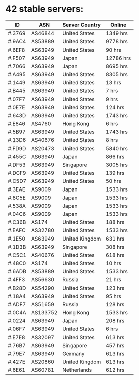 # 42 stable servers:

| ID | ASN | Server Country | Online |
| ------ | ------ | ------ | ------ |
| #.3769 | AS46844 | United States | 1349 hrs |
| #.9AC4 | AS53889 | United States | 9778 hrs |
| #.6EF8 | AS63949 | United States | 90 hrs |
| #.F507 | AS63949 | Japan | 12786 hrs |
| #.7066 | AS63949 | Japan | 8695 hrs |
| #.A495 | AS63949 | United States | 8305 hrs |
| #.1449 | AS63949 | United States | 13 hrs |
| #.B445 | AS63949 | United States | 7 hrs |
| #.07F7 | AS63949 | United States | 9 hrs |
| #.0E7E | AS63949 | United States | 124 hrs |
| #.643D | AS63949 | United States | 1743 hrs |
| #.E846 | AS4760 | Hong Kong | 6 hrs |
| #.5B97 | AS63949 | United States | 1743 hrs |
| #.13D6 | AS40676 | United States | 8 hrs |
| #.FD9D | AS20473 | United States | 5840 hrs |
| #.455C | AS63949 | Japan | 866 hrs |
| #.DF53 | AS63949 | Singapore | 3005 hrs |
| #.DCF9 | AS63949 | United States | 139 hrs |
| #.C5D7 | AS63949 | United States | 50 hrs |
| #.3EAE | AS9009 | Japan | 1533 hrs |
| #.8C5E | AS9009 | Japan | 1533 hrs |
| #.538A | AS9009 | Japan | 1533 hrs |
| #.04C6 | AS9009 | Japan | 1533 hrs |
| #.C36B | AS174 | United States | 188 hrs |
| #.EAFC | AS32780 | United States | 1533 hrs |
| #.1E50 | AS63949 | United Kingdom | 631 hrs |
| #.1D3B | AS63949 | Singapore | 308 hrs |
| #.C5C1 | AS40676 | United States | 618 hrs |
| #.48C0 | AS174 | United States | 10 hrs |
| #.6ADB | AS53889 | United States | 1533 hrs |
| #.4FF3 | AS56630 | Russia | 21 hrs |
| #.B28D | AS54290 | United States | 123 hrs |
| #.18A4 | AS63949 | United States | 95 hrs |
| #.ADF7 | AS51659 | Russia | 128 hrs |
| #.0C4A | AS133752 | Hong Kong | 1533 hrs |
| #.0224 | AS63949 | Japan | 208 hrs |
| #.06F7 | AS63949 | United States | 6 hrs |
| #.E7E8 | AS32097 | United States | 613 hrs |
| #.76B7 | AS63949 | Singapore | 457 hrs |
| #.79E7 | AS63949 | Germany | 613 hrs |
| #.427E | AS20860 | United Kingdom | 613 hrs |
| #.6E61 | AS60781 | Netherlands | 612 hrs |

